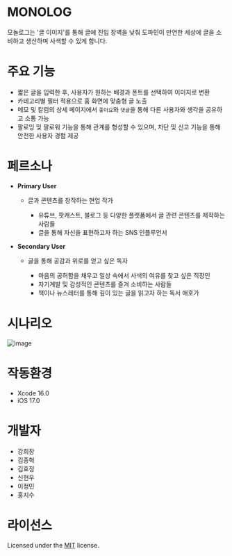 # MONOLOG
모놀로그는 '글 이미지'를 통해 글에 진입 장벽을 낮춰 도파민이 만연한 세상에 글을 소비하고 생산하며 사색할 수 있게 합니다.

# 주요 기능
- 짧은 글을 입력한 후, 사용자가 원하는 배경과 폰트를 선택하여 이미지로 변환
- 카테고리별 필터 적용으로 홈 화면에 맞춤형 글 노출
- 메모 및 칼럼의 상세 페이지에서 `좋아요`와 `댓글`을 통해 다른 사용자와 생각을 공유하고 소통 가능
- 팔로잉 및 팔로워 기능을 통해 관계를 형성할 수 있으며, 차단 및 신고 기능을 통해 안전한 사용자 경험 제공

# 페르소나
- **Primary User**
  - 글과 콘텐츠를 창작하는 현업 작가

    - 유튜브, 팟캐스트, 블로그 등 다양한 플랫폼에서 글 관련 콘텐츠를 제작하는 사람들
    - 글을 통해 자신을 표현하고자 하는 SNS 인플루언서

- **Secondary User**
  - 글을 통해 공감과 위로를 얻고 싶은 독자
  
    - 마음의 공허함을 채우고 일상 속에서 사색의 여유를 찾고 싶은 직장인
    - 자기계발 및 감성적인 콘텐츠를 즐겨 소비하는 사람들
    - 책이나 뉴스레터를 통해 깊이 있는 글을 읽고자 하는 독서 애호가

# 시나리오
![image](https://github.com/user-attachments/assets/f0eda490-b128-4be0-a290-513dcfb55864)

# 작동환경
- Xcode 16.0
- iOS 17.0

# 개발자
- 강희창
- 김종혁
- 김효정
- 신현우
- 이정민
- 홍지수

# 라이선스
Licensed under the [MIT](LICENSE) license.
